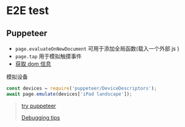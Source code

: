 # E2E test

## Puppeteer

* `page.evaluateOnNewDocument` 可用于添加全局函数(载入一个外部 js )
* `page.tap` 用于模拟触摸事件
* [获取 dom 信息](https://github.com/GoogleChrome/puppeteer/issues/438)

模拟设备

```javascript
const devices = require('puppeteer/DeviceDescriptors');
await page.emulate(devices['iPad landscape']);
```

> [try puppeteer](https://try-puppeteer.appspot.com/)
>
> [Debugging tips](https://github.com/GoogleChrome/puppeteer#debugging-tips)
